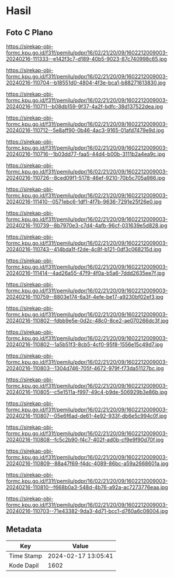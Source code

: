 # Hasil

## Foto C Plano

https://sirekap-obj-formc.kpu.go.id/f31f/pemilu/pdpr/16/02/21/20/09/1602212009003-20240216-111333--e142f3c7-d189-40b5-9023-87c740998c65.jpg

https://sirekap-obj-formc.kpu.go.id/f31f/pemilu/pdpr/16/02/21/20/09/1602212009003-20240216-110704--b18551d0-4804-4f3e-bca1-b88271613830.jpg

https://sirekap-obj-formc.kpu.go.id/f31f/pemilu/pdpr/16/02/21/20/09/1602212009003-20240216-110711--b08db159-9f37-4a2f-bdfc-38d137522dea.jpg

https://sirekap-obj-formc.kpu.go.id/f31f/pemilu/pdpr/16/02/21/20/09/1602212009003-20240216-110712--5e8aff90-0b46-4ac3-9165-01afd7479e9d.jpg

https://sirekap-obj-formc.kpu.go.id/f31f/pemilu/pdpr/16/02/21/20/09/1602212009003-20240216-110716--1b03dd77-faa5-44d4-b00b-3111b2a4ea9c.jpg

https://sirekap-obj-formc.kpu.go.id/f31f/pemilu/pdpr/16/02/21/20/09/1602212009003-20240216-110726--8ced09f1-5178-46ef-9210-70b5c705a986.jpg

https://sirekap-obj-formc.kpu.go.id/f31f/pemilu/pdpr/16/02/21/20/09/1602212009003-20240216-111410--0571ebc6-1df1-4f7b-9636-7291e25f26e0.jpg

https://sirekap-obj-formc.kpu.go.id/f31f/pemilu/pdpr/16/02/21/20/09/1602212009003-20240216-110739--8b7970e3-c7d4-4afb-96cf-031639e5d828.jpg

https://sirekap-obj-formc.kpu.go.id/f31f/pemilu/pdpr/16/02/21/20/09/1602212009003-20240216-110743--414bda1f-f2de-4c8f-b121-0df3c068215d.jpg

https://sirekap-obj-formc.kpu.go.id/f31f/pemilu/pdpr/16/02/21/20/09/1602212009003-20240216-111414--4ad26a55-47f9-4f0a-b5a6-7ddd2635ee7f.jpg

https://sirekap-obj-formc.kpu.go.id/f31f/pemilu/pdpr/16/02/21/20/09/1602212009003-20240216-110759--8803e174-6a3f-4efe-be17-a9230bf02ef3.jpg

https://sirekap-obj-formc.kpu.go.id/f31f/pemilu/pdpr/16/02/21/20/09/1602212009003-20240216-110802--fdbb9e5e-0d2c-48c0-8ce2-ae070266dc3f.jpg

https://sirekap-obj-formc.kpu.go.id/f31f/pemilu/pdpr/16/02/21/20/09/1602212009003-20240216-110802--1a5b51f3-8cb5-4cf0-95f8-1556e15c49d7.jpg

https://sirekap-obj-formc.kpu.go.id/f31f/pemilu/pdpr/16/02/21/20/09/1602212009003-20240216-110803--1304d746-705f-4672-979f-f73da51127bc.jpg

https://sirekap-obj-formc.kpu.go.id/f31f/pemilu/pdpr/16/02/21/20/09/1602212009003-20240216-110805--c5e1511a-f997-49c4-b9de-506929b3e86b.jpg

https://sirekap-obj-formc.kpu.go.id/f31f/pemilu/pdpr/16/02/21/20/09/1602212009003-20240216-110807--05e6f6ad-de61-4e92-933f-db6e5c994c0f.jpg

https://sirekap-obj-formc.kpu.go.id/f31f/pemilu/pdpr/16/02/21/20/09/1602212009003-20240216-110808--fc5c2b90-f4c7-402f-ad0b-cf9e9f90d70f.jpg

https://sirekap-obj-formc.kpu.go.id/f31f/pemilu/pdpr/16/02/21/20/09/1602212009003-20240216-110809--88a47f69-f4dc-4089-86bc-a59a2668601a.jpg

https://sirekap-obj-formc.kpu.go.id/f31f/pemilu/pdpr/16/02/21/20/09/1602212009003-20240216-110810--f668b0a3-548d-4b76-a92a-ac7273776eaa.jpg

https://sirekap-obj-formc.kpu.go.id/f31f/pemilu/pdpr/16/02/21/20/09/1602212009003-20240216-110703--71e43382-9da3-4d71-bcc1-d760a6c08004.jpg


## Metadata

| Key        | Value               |
| ---------- | ------------------- |
| Time Stamp | 2024-02-17 13:05:41 |
| Kode Dapil | 1602                |



